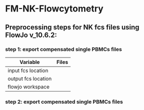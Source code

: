 # FM-NK-Flowcytometry
## Preprocessing steps for NK fcs files using FlowJo v_10.6.2:
### step 1: export compensated single PBMCs files
| Variable            | Files         | 
| ------------------- |:-------------:| 
| input fcs location  |               |
| output fcs location |               |
| flowjo workspace    |               |

### step 2: export compensated single PBMCs files